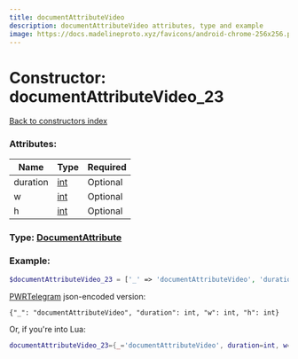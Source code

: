 ```yaml
---
title: documentAttributeVideo
description: documentAttributeVideo attributes, type and example
image: https://docs.madelineproto.xyz/favicons/android-chrome-256x256.png
---
```

# Constructor: documentAttributeVideo\_23  
[Back to constructors index](index.md)



### Attributes:

| Name     |    Type       | Required |
|----------|---------------|----------|
|duration|[int](../types/int.md) | Optional|
|w|[int](../types/int.md) | Optional|
|h|[int](../types/int.md) | Optional|



### Type: [DocumentAttribute](../types/DocumentAttribute.md)


### Example:

```php
$documentAttributeVideo_23 = ['_' => 'documentAttributeVideo', 'duration' => int, 'w' => int, 'h' => int];
```  

[PWRTelegram](https://pwrtelegram.xyz) json-encoded version:

```
{"_": "documentAttributeVideo", "duration": int, "w": int, "h": int}
```


Or, if you're into Lua:

```lua
documentAttributeVideo_23={_='documentAttributeVideo', duration=int, w=int, h=int}

```



